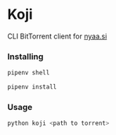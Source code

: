 # Koji
CLI BitTorrent client for [nyaa.si](https://nyaa.si/)

### Installing
```sh
pipenv shell

pipenv install
```

### Usage
```sh
python koji <path to torrent>
```
